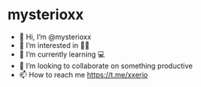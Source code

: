 # mysterioxx
- 👋 Hi, I’m @mysterioxx 
- 👀 I’m interested in 🚀🌌 
- 🌱 I’m currently learning 💻 
- 💞️ I’m looking to collaborate on something productive 
- 📫 How to reach me https://t.me/xxerio 
 <!--- mysterioxx/mysterioxx is a ✨ special ✨ repository because its `README.md` (this file) appears on your GitHub profile. You can click the Preview link to take a look at your changes. --->
